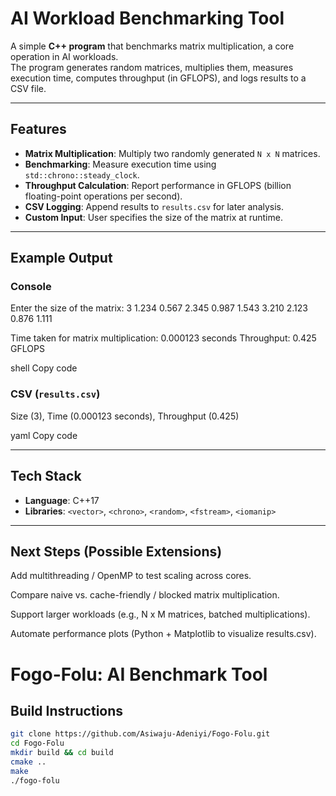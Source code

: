 # AI Workload Benchmarking Tool

A simple **C++ program** that benchmarks matrix multiplication, a core operation in AI workloads.  
The program generates random matrices, multiplies them, measures execution time, computes throughput (in GFLOPS), and logs results to a CSV file.

---

##  Features
- **Matrix Multiplication**: Multiply two randomly generated `N x N` matrices.  
- **Benchmarking**: Measure execution time using `std::chrono::steady_clock`.  
- **Throughput Calculation**: Report performance in GFLOPS (billion floating-point operations per second).  
- **CSV Logging**: Append results to `results.csv` for later analysis.  
- **Custom Input**: User specifies the size of the matrix at runtime.  

---

## Example Output

### Console
Enter the size of the matrix: 3
1.234 0.567 2.345
0.987 1.543 3.210
2.123 0.876 1.111

Time taken for matrix multiplication: 0.000123 seconds
Throughput: 0.425 GFLOPS

shell
Copy code

### CSV (`results.csv`)
Size (3), Time (0.000123 seconds), Throughput (0.425)

yaml
Copy code

---

## Tech Stack
- **Language**: C++17  
- **Libraries**: `<vector>`, `<chrono>`, `<random>`, `<fstream>`, `<iomanip>`  

---

## Next Steps (Possible Extensions)
Add multithreading / OpenMP to test scaling across cores.

Compare naive vs. cache-friendly / blocked matrix multiplication.

Support larger workloads (e.g., N x M matrices, batched multiplications).

Automate performance plots (Python + Matplotlib to visualize results.csv).


# Fogo-Folu: AI Benchmark Tool

## Build Instructions

```bash
git clone https://github.com/Asiwaju-Adeniyi/Fogo-Folu.git
cd Fogo-Folu
mkdir build && cd build
cmake ..
make
./fogo-folu

